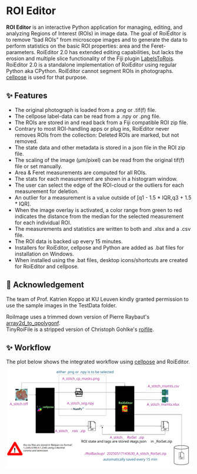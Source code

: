 # ROI Editor

**ROI Editor** is an interactive Python application for managing, editing, and analyzing Regions of Interest (ROIs) in image data.
The goal of RoiEditor is to remove “bad ROIs” from microscope images and to generate the data to perform statistics on the basic ROI properties: area and the Feret-parameters.
RoiEditor 2.0 has extended editing capabilities, but lacks the erosion and multiple slice functionality of the Fiji plugin [LabelsToRois](https://labelstorois.github.io/). RoiEditor 2.0 is a standalone implementation of RoiEditor using regular Python aka CPython.
RoiEditor cannot segment ROIs in photographs. [cellpose](https://www.cellpose.org/) is used for that purpose.


## ✨ Features
- The original photograph is loaded from a .png or .tif(f) file.
- The cellpose label-data can be read from a .npy or .png file.
- The ROIs are stored in and read back from a Fiji compatible ROI zip file.
- Contrary to most ROI-handling apps or plug ins, RoiEditor never removes ROIs from the collection:
  Deleted ROIs are marked, but not removed.
- The state data and other metadata is stored in a json file in the ROI zip file.
- The scaling of the image (μm/pixel) can be read from the original tif(f) file or set manually.
- Area & Feret measurements are computed for all ROIs.
- The stats for each measurement are shown in a histogram window.
- The user can select the edge of the ROI-cloud or the outliers for each measurement for deletion.
- An outlier for a measurement is a value outside of [q1 - 1.5 * IQR,q3 + 1.5 * IQR].
- When the image overlay is activated, a color range from green to red indicates the distance from the median for the selected measurement for each individual ROI.
- The measurements and statistics are written to both and .xlsx and a .csv file.
- The ROI data is backed up every 15 minutes.
- Installers for RoiEditor, cellpose and Python are added as .bat files for installation on Windows.
- When installed using the .bat files, desktop icons/shortcuts are created for RoiEditor and cellpose.

## 🙏 Acknowledgement
The team of Prof. Katrien Koppo at KU Leuven kindly granted permission to use the sample images in the TestData folder.

RoiImage uses a trimmed down version of Pierre Raybaut's [array2d_to_qpolygonf](https://github.com/PlotPyStack/PythonQwt/blob/master/qwt/plot_curve.py#L63).<br>
TinyRoiFile is a stripped version of Christoph Gohlke's [roifile](https://pypi.org/project/roifile/).

## ✨ Workflow
The plot below shows the integrated workflow using [cellpose](https://www.cellpose.org/) and RoiEditor.<br>
<img src=".\assets\RoiEditorWorkflow.svg" alt="cellpose and RoiEditor integrated workflow" width="600"/>
